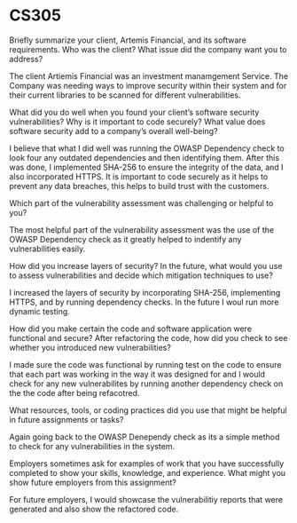 # CS305

Briefly summarize your client, Artemis Financial, and its software requirements. Who was the client? What issue did the company want you to address?

  The client Artiemis Financial was an investment manamgement Service. The Company was needing ways to improve security within their system and for their current libraries to be scanned for different vulnerabilities.

What did you do well when you found your client’s software security vulnerabilities? Why is it important to code securely? What value does software security add to a company’s overall well-being?

  I believe that what I did well was running the OWASP Dependency check to look four any outdated dependencies and then identifying them. 
  After this was done, I implemented SHA-256 to ensure the integrity of the data, and I also incorporated HTTPS. It is important to code securely as it helps to prevent any data breaches, this helps to build trust with the customers.

Which part of the vulnerability assessment was challenging or helpful to you?

  The most helpful part of the vulnerability assessment was the use of the OWASP Dependency check as it greatly helped to indentify any vulnerabilities easily.

How did you increase layers of security? In the future, what would you use to assess vulnerabilities and decide which mitigation techniques to use?

  I increased the layers of security by incorporating SHA-256, implementing HTTPS, and by running dependency checks. In the future I woul run more dynamic testing.

How did you make certain the code and software application were functional and secure? After refactoring the code, how did you check to see whether you introduced new vulnerabilities?

  I made sure the code was functional by running test on the code to ensure that each part was working in the way it was designed for and I would check for any new vulnerabilites by running another dependency check on the the code after being refacotred.

What resources, tools, or coding practices did you use that might be helpful in future assignments or tasks?

  Again going back to the OWASP Denependy check as its a simple method to check for any vulnerabilities in the system.

Employers sometimes ask for examples of work that you have successfully completed to show your skills, knowledge, and experience. What might you show future employers from this assignment?

  For future employers, I would showcase the vulnerabilitiy reports that were generated and also show the refactored code.
